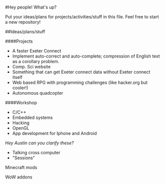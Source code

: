 #Hey people!
What's up?

Put your ideas/plans for projects/activities/stuff in this file. Feel free to start a new repository!


##Ideas/plans/stuff

####Projects
- A faster Exeter Connect
- Implement auto-correct and auto-complete; compression of English text as a corollary problem.
- Comp. Sci website
- Something that can get Exeter connect data without Exeter connect itself
- Web based RPG with programming challenges (like hacker.org but cooler!)
- Autonomous quadcopter

####Workshop
- C/C++
- Embedded systems
- Hacking
- OpenGL
- App development for Iphone and Android


_Hey Austin can you clarify these?_
- Talking cross computer
- "Sessions"

Minecraft mods

WoW addons

